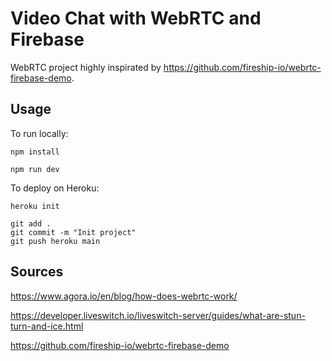 # Video Chat with WebRTC and Firebase
WebRTC project highly inspirated by https://github.com/fireship-io/webrtc-firebase-demo.

## Usage
To run locally:
```
npm install

npm run dev
```

To deploy on Heroku:

```
heroku init

git add .
git commit -m "Init project"
git push heroku main
```

## Sources 
https://www.agora.io/en/blog/how-does-webrtc-work/

https://developer.liveswitch.io/liveswitch-server/guides/what-are-stun-turn-and-ice.html

https://github.com/fireship-io/webrtc-firebase-demo
